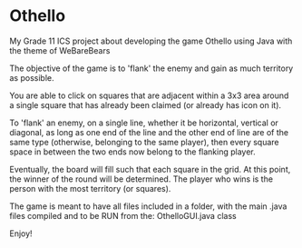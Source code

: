 # Othello
My Grade 11 ICS project about developing the game Othello using Java with the theme of WeBareBears

The objective of the game is to 'flank' the enemy and gain as much territory as possible.

You are able to click on squares that are adjacent within a 3x3 area around a single square that has
already been claimed (or already has icon on it).

To 'flank' an enemy, on a single line, whether it be horizontal, vertical or diagonal, as long
as one end of the line and the other end of line are of the same type (otherwise, belonging to
the same player), then every square space in between the two ends now belong to the flanking player.

Eventually, the board will fill such that each square in the grid. At this point, the winner of the
round will be determined. The player who wins is the person with the most territory (or squares).

The game is meant to have all files included in a folder, with the main .java files compiled and to be RUN from the: 
		OthelloGUI.java class

Enjoy!
